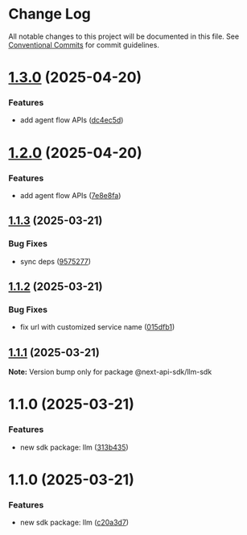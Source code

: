 # Change Log

All notable changes to this project will be documented in this file.
See [Conventional Commits](https://conventionalcommits.org) for commit guidelines.

# [1.3.0](https://github.com/easyops-cn/next-api-sdk/compare/@next-api-sdk/llm-sdk@1.2.0...@next-api-sdk/llm-sdk@1.3.0) (2025-04-20)

### Features

- add agent flow APIs ([dc4ec5d](https://github.com/easyops-cn/next-api-sdk/commit/dc4ec5d833095b4b220118c66e896cf79edd410d))

# [1.2.0](https://github.com/easyops-cn/next-api-sdk/compare/@next-api-sdk/llm-sdk@1.1.3...@next-api-sdk/llm-sdk@1.2.0) (2025-04-20)

### Features

- add agent flow APIs ([7e8e8fa](https://github.com/easyops-cn/next-api-sdk/commit/7e8e8fa929c391070f4b5737fe96f09ac1bf4ef2))

## [1.1.3](https://github.com/easyops-cn/next-api-sdk/compare/@next-api-sdk/llm-sdk@1.1.2...@next-api-sdk/llm-sdk@1.1.3) (2025-03-21)

### Bug Fixes

- sync deps ([9575277](https://github.com/easyops-cn/next-api-sdk/commit/9575277f6c817cab3e33763b79e4ddc8aaf2b27c))

## [1.1.2](https://github.com/easyops-cn/next-api-sdk/compare/@next-api-sdk/llm-sdk@1.1.1...@next-api-sdk/llm-sdk@1.1.2) (2025-03-21)

### Bug Fixes

- fix url with customized service name ([015dfb1](https://github.com/easyops-cn/next-api-sdk/commit/015dfb10d2a46b550228192ad6beba5ad7f0272a))

## [1.1.1](https://github.com/easyops-cn/next-api-sdk/compare/@next-api-sdk/llm-sdk@1.1.0...@next-api-sdk/llm-sdk@1.1.1) (2025-03-21)

**Note:** Version bump only for package @next-api-sdk/llm-sdk

# 1.1.0 (2025-03-21)

### Features

- new sdk package: llm ([313b435](https://github.com/easyops-cn/next-api-sdk/commit/313b435ea33475427c7600f470919cab1dd39853))

# 1.1.0 (2025-03-21)

### Features

- new sdk package: llm ([c20a3d7](https://github.com/easyops-cn/next-api-sdk/commit/c20a3d7ffefae8a3c90601c4627d9a900c0ce675))
